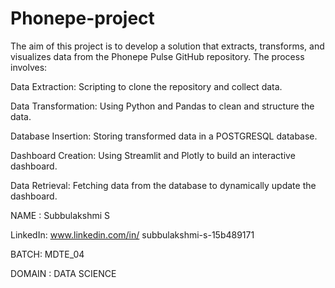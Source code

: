 # Phonepe-project
The aim of this project is to develop a solution that extracts, transforms, and visualizes data from the Phonepe Pulse GitHub repository. The process involves:

Data Extraction: Scripting to clone the repository and collect data.

Data Transformation: Using Python and Pandas to clean and structure the data.

Database Insertion: Storing transformed data in a POSTGRESQL database.

Dashboard Creation: Using Streamlit and Plotly to build an interactive dashboard.

Data Retrieval: Fetching data from the database to dynamically update the dashboard.

NAME : Subbulakshmi S

LinkedIn: www.linkedin.com/in/
subbulakshmi-s-15b489171

BATCH: MDTE_04

DOMAIN : DATA SCIENCE
